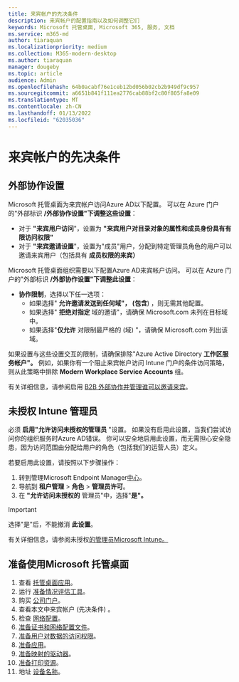 ```yaml
---
title: 来宾帐户的先决条件
description: 来宾帐户的配置指南以及如何调整它们
keywords: Microsoft 托管桌面, Microsoft 365, 服务, 文档
ms.service: m365-md
author: tiaraquan
ms.localizationpriority: medium
ms.collection: M365-modern-desktop
ms.author: tiaraquan
manager: dougeby
ms.topic: article
audience: Admin
ms.openlocfilehash: 64b0acabf76e1ceb12bd056b02cb2b949df9c957
ms.sourcegitcommit: a6651b841f111ea2776cab88bf2c80f805fa8e09
ms.translationtype: MT
ms.contentlocale: zh-CN
ms.lasthandoff: 01/13/2022
ms.locfileid: "62035036"
---
```

# <a name="prerequisites-for-guest-accounts"></a>来宾帐户的先决条件

## <a name="external-collaboration-settings"></a>外部协作设置

Microsoft 托管桌面为来宾帐户访问Azure AD以下配置。 可以在 Azure 门户的"[](https://portal.azure.com)外部标识 **/外部协作设置"下调整这些设置**：

-   对于 **"来宾用户访问**"，设置为 **"来宾用户对目录对象的属性和成员身份具有有限访问权限"**
-   对于 **"来宾邀请设置**"，设置为"成员"用户，分配到特定管理员角色的用户可以邀请来宾用户（包括具有 **成员权限的来宾）**

Microsoft 托管桌面组织需要以下配置Azure AD来宾帐户访问。 可以在 Azure 门户的"[](https://portal.azure.com)外部标识 **/外部协作设置"下调整此设置**：

-   **协作限制**，选择以下任一选项：
    -   如果选择" **允许邀请发送到任何域"， (包含**) ，则无需其他配置。
    -   如果选择" **拒绝对指定** 域的邀请"，请确保 Microsoft.com 未列在目标域中。
    -   如果选择"**仅允许** 对限制最严格的 (域) "，请确保 Microsoft.com 列出该域。 

如果设置与这些设置交互的限制，请确保排除"Azure Active Directory **工作区服务帐户"。** 例如，如果你有一个阻止来宾帐户访问 Intune 门户的条件访问策略，则从此策略中排除 **Modern Workplace Service Accounts** 组。

有关详细信息，请参阅启用 [B2B 外部协作并管理谁可以邀请来宾](/azure/active-directory/external-identities/delegate-invitations#to-configure-external-collaboration-settings)。

## <a name="unlicensed-intune-admin"></a>未授权 Intune 管理员

必须 **启用"允许访问未授权的管理员** "设置。 如果没有启用此设置，当我们尝试访问你的组织服务时Azure AD错误。 你可以安全地启用此设置，而无需担心安全隐患，因为访问范围由分配给用户的角色（包括我们的运营人员）定义。

若要启用此设置，请按照以下步骤操作：

1. 转到管理Microsoft Endpoint Manager[中心](https://go.microsoft.com/fwlink/?linkid=2109431)。
2. 导航到 **租户管理**  >  **角色**  >  **管理员许可**。
3. 在 **"允许访问未授权的** 管理员"中，选择"**是"。**

> [!IMPORTANT]
> 选择"是"后，不能撤消 **此设置**。

有关详细信息，请参阅未授权[的管理员Microsoft Intune。](/mem/intune/fundamentals/unlicensed-admins)

## <a name="steps-to-get-ready-for-microsoft-managed-desktop"></a>准备使用Microsoft 托管桌面

1. 查看 [托管桌面应用](prerequisites.md)。
2. 运行 [准备情况评估工具](readiness-assessment-tool.md)。
1. 购买 [公司门户](../get-started/company-portal.md)。
1. 查看本文中来宾帐户 (先决条件) 。
1. 检查 [网络配置](network.md)。
1. [准备证书和网络配置文件](certs-wifi-lan.md)。
1. [准备用户对数据的访问权限](authentication.md)。
1. [准备应用](apps.md)。
1. [准备映射的驱动器](mapped-drives.md)。
1. [准备打印资源](printing.md)。
1. 地址 [设备名称](address-device-names.md)。
